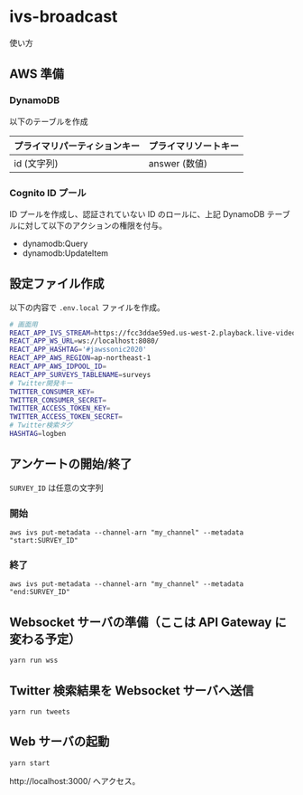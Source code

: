 # ivs-broadcast

使い方

## AWS 準備

### DynamoDB

以下のテーブルを作成

| プライマリパーティションキー | プライマリソートキー |
| ---------------------------- | -------------------- |
| id (文字列)                  | answer (数値)        |

### Cognito ID プール

ID プールを作成し、認証されていない ID のロールに、上記 DynamoDB テーブルに対して以下のアクションの権限を付与。

- dynamodb:Query
- dynamodb:UpdateItem

## 設定ファイル作成

以下の内容で `.env.local` ファイルを作成。

```bash
# 画面用
REACT_APP_IVS_STREAM=https://fcc3ddae59ed.us-west-2.playback.live-video.net/api/video/v1/us-west-2.893648527354.channel.xhP3ExfcX8ON.m3u8
REACT_APP_WS_URL=ws://localhost:8080/
REACT_APP_HASHTAG='#jawssonic2020'
REACT_APP_AWS_REGION=ap-northeast-1
REACT_APP_AWS_IDPOOL_ID=
REACT_APP_SURVEYS_TABLENAME=surveys
# Twitter開発キー
TWITTER_CONSUMER_KEY=
TWITTER_CONSUMER_SECRET=
TWITTER_ACCESS_TOKEN_KEY=
TWITTER_ACCESS_TOKEN_SECRET=
# Twitter検索タグ
HASHTAG=logben
```

## アンケートの開始/終了

`SURVEY_ID` は任意の文字列

### 開始

```console
aws ivs put-metadata --channel-arn "my_channel" --metadata "start:SURVEY_ID"
```

### 終了

```console
aws ivs put-metadata --channel-arn "my_channel" --metadata "end:SURVEY_ID"
```

## Websocket サーバの準備（ここは API Gateway に変わる予定）

```console
yarn run wss
```

## Twitter 検索結果を Websocket サーバへ送信

```console
yarn run tweets
```

## Web サーバの起動

```console
yarn start
```

http://localhost:3000/ へアクセス。
